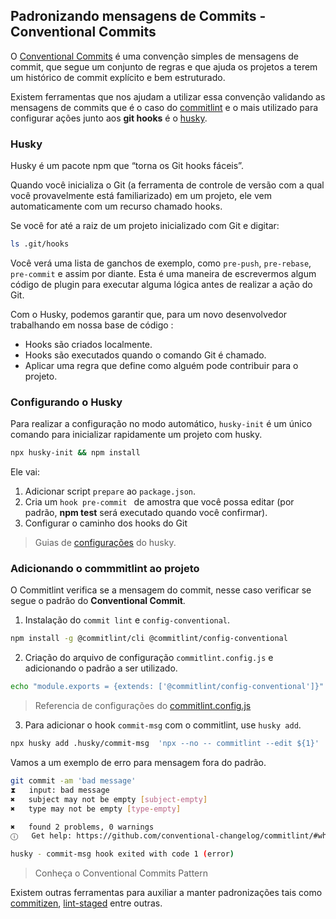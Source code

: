 ## Padronizando mensagens de Commits - Conventional Commits

O [Conventional Commits](https://www.conventionalcommits.org/en/v1.0.0/) é uma convenção simples de mensagens de commit, que segue um conjunto de regras e que ajuda os projetos a terem um histórico de commit explícito e bem estruturado.

Existem ferramentas que nos ajudam a utilizar essa convenção validando as mensagens de commits que é o caso do [commitlint](https://commitlint.js.org/#/) e o mais utilizado para configurar ações junto aos **git hooks** é o [husky](https://typicode.github.io/husky/).

### Husky

Husky é um pacote npm que “torna os Git hooks fáceis”.

Quando você inicializa o Git (a ferramenta de controle de versão com a qual você provavelmente está familiarizado) em um projeto, ele vem automaticamente com um recurso chamado hooks.

Se você for até a raiz de um projeto inicializado com Git e digitar:

```bash
ls .git/hooks
```

Você verá uma lista de ganchos de exemplo, como `pre-push`, `pre-rebase`, `pre-commit` e assim por diante. Esta é uma maneira de escrevermos algum código de plugin para executar alguma lógica antes de realizar a ação do Git.

Com o Husky, podemos garantir que, para um novo desenvolvedor trabalhando em nossa base de código :

- Hooks são criados localmente.
- Hooks são executados quando o comando Git é chamado.
- Aplicar uma regra que define como alguém pode contribuir para o projeto.

### Configurando o Husky

Para realizar a configuração no modo automático, `husky-init` é um único comando para inicializar rapidamente um projeto com husky.

```bash
npx husky-init && npm install
```

Ele vai:

1. Adicionar script `prepare` ao `package.json`.
2. Cria um `hook pre-commit ` de amostra que você possa editar (por padrão, **npm test** será executado quando você confirmar).
3. Configurar o caminho dos hooks do Git

> Guias de [configurações](https://typicode.github.io/husky/guide.html) do husky.

### Adicionando o commmitlint ao projeto

O Commitlint verifica se a mensagem do commit, nesse caso verificar se segue o padrão do **Conventional Commit**.

1. Instalação do `commit lint` e `config-conventional`.

```bash
npm install -g @commitlint/cli @commitlint/config-conventional
```

2. Criação do arquivo de configuração `commitlint.config.js` e adicionando o padrão a ser utilizado.

```bash
echo "module.exports = {extends: ['@commitlint/config-conventional']}" > commitlint.config.js
```

> Referencia de configurações do [commitlint.config.js](https://commitlint.js.org/#/reference-configuration)

3. Para adicionar o hook `commit-msg` com o commitlint, use `husky add`.

```bash
npx husky add .husky/commit-msg  'npx --no -- commitlint --edit ${1}'
```

Vamos a um exemplo de erro para mensagem fora do padrão.

```bash
git commit -am 'bad message'
⧗   input: bad message
✖   subject may not be empty [subject-empty]
✖   type may not be empty [type-empty]

✖   found 2 problems, 0 warnings
ⓘ   Get help: https://github.com/conventional-changelog/commitlint/#what-is-commitlint

husky - commit-msg hook exited with code 1 (error)
```

> Conheça o Conventional Commits Pattern

Existem outras ferramentas para auxiliar a manter padronizações tais como [commitizen](https://commitizen-tools.github.io/commitizen/), [lint-staged](https://github.com/okonet/lint-staged) entre outras.
